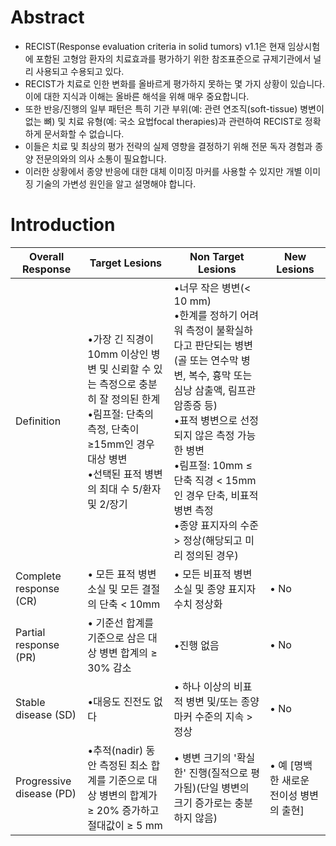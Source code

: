 # Abstract
- RECIST(Response evaluation criteria in solid tumors) v1.1은 현재 임상시험에 포함된 고형암 환자의 치료효과를 평가하기 위한 참조표준으로 규제기관에서 널리 사용되고 수용되고 있다.
- RECIST가 치료로 인한 변화를 올바르게 평가하지 못하는 몇 가지 상황이 있습니다. 이에 대한 지식과 이해는 올바른 해석을 위해 매우 중요합니다.
- 또한 반응/진행의 일부 패턴은 특히 기관 부위(예: 관련 연조직(soft-tissue) 병변이 없는 뼈) 및 치료 유형(예: 국소 요법focal therapies)과 관련하여 RECIST로 정확하게 문서화할 수 없습니다.
- 이들은 치료 및 최상의 평가 전략의 실제 영향을 결정하기 위해 전문 독자 경험과 종양 전문의와의 의사 소통이 필요합니다.
- 이러한 상황에서 종양 반응에 대한 대체 이미징 마커를 사용할 수 있지만 개별 이미징 기술의 가변성 원인을 알고 설명해야 합니다.

# Introduction
|Overall Response|Target Lesions|Non Target Lesions|New Lesions|
|----------------|------------------------|------------------------|------|
|Definition|•가장 긴 직경이 10mm 이상인 병변 및 신뢰할 수 있는 측정으로 충분히 잘 정의된 한계 <br>•림프절: 단축의 측정, 단축이 ≥15mm인 경우 대상 병변 <br>•선택된 표적 병변의 최대 수 5/환자 및 2/장기|•너무 작은 병변(< 10 mm)<br> •한계를 정하기 어려워 측정이 불확실하다고 판단되는 병변(골 또는 연수막 병변, 복수, 흉막 또는 심낭 삼출액, 림프관 암종증 등)<br> •표적 병변으로 선정되지 않은 측정 가능한 병변<br> •림프절: 10mm ≤ 단축 직경 < 15mm인 경우 단축, 비표적 병변 측정<br> •종양 표지자의 수준 > 정상(해당되고 미리 정의된 경우)||
|Complete response (CR)|• 모든 표적 병변 소실 및 모든 결절의 단축 < 10mm|• 모든 비표적 병변 소실 및 종양 표지자 수치 정상화|• No|
|Partial response (PR)|• 기준선 합계를 기준으로 삼은 대상 병변 합계의 ≥ 30% 감소|•진행 없음|• No|
|Stable disease (SD)|•대응도 진전도 없다|• 하나 이상의 비표적 병변 및/또는 종양 마커 수준의 지속 > 정상|• No|
|Progressive disease (PD)|•추적(nadir) 동안 측정된 최소 합계를 기준으로 대상 병변의 합계가 ≥ 20% 증가하고 절대값이 ≥ 5 mm|• 병변 크기의 '확실한' 진행(질적으로 평가됨)(단일 병변의 크기 증가로는 충분하지 않음)|• 예 [명백한 새로운 전이성 병변의 출현]|
